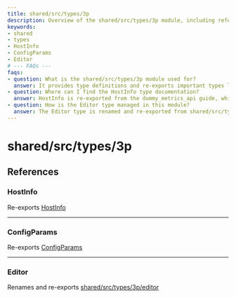 ```yaml
---
title: shared/src/types/3p
description: Overview of the shared/src/types/3p module, including references and re-exports of HostInfo, ConfigParams, and Editor types.
keywords:
- shared
- types
- HostInfo
- ConfigParams
- Editor
# --- FAQs ---
faqs:
- question: What is the shared/src/types/3p module used for?
  answer: It provides type definitions and re-exports important types like HostInfo, ConfigParams, and Editor for consistent usage across the project.
- question: Where can I find the HostInfo type documentation?
  answer: HostInfo is re-exported from the dummy_metrics_api guide, which you can access at ../guides/dummy_metrics_api/index.md.
- question: How is the Editor type managed in this module?
  answer: The Editor type is renamed and re-exported from shared/src/types/3p/editor and documented in the community support guide.
---
```

# shared/src/types/3p

## References

### HostInfo

Re-exports [HostInfo](../guides/dummy_metrics_api/index.md)

<hr />

### ConfigParams

Re-exports [ConfigParams](../guides/dummy_oauth_client/index.md)

<hr />

### Editor

Renames and re-exports [shared/src/types/3p/editor](../support/community/index.md)